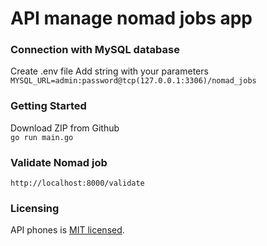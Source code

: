 # API manage nomad jobs app

### Connection with MySQL database
Create .env file
Add string with your parameters
```MYSQL_URL=admin:password@tcp(127.0.0.1:3306)/nomad_jobs```

### Getting Started

Download ZIP from Github  
`go run main.go`

### Validate Nomad job
`http://localhost:8000/validate`

### Licensing

API phones is [MIT licensed](./LICENSE).